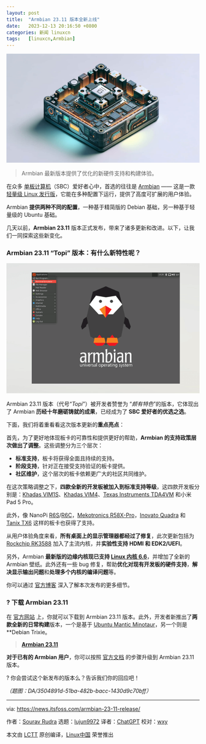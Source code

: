 ```yaml
---
layout: post
title:	"Armbian 23.11 版本全新上线"
date:	2023-12-13 20:16:50 +0800 
categories:	新闻 linuxcn 
tags:	[linuxcn,Armbian]
---
```



![](/Asserts/Images/album/202312/13/201627ojbuy44jsjocsnsj.jpg)



> 
> Armbian 最新版本提供了优化的新硬件支持和构建体验。
> 
> 
> 


在众多 [单板计算机](https://en.wikipedia.org/wiki/Single-board_computer)（SBC）爱好者心中，首选的往往是 [Armbian](https://www.armbian.com/) —— 这是一款 [轻量级 Linux 发行版](https://itsfoss.com/lightweight-linux-beginners/)，它能在多种配置下运行，提供了高度可扩展的用户体验。


Armbian **提供两种不同的配置**，一种基于精简版的 Debian 基础，另一种基于轻量级的 Ubuntu 基础。


几天以前，**Armbian 23.11** 版本正式发布，带来了诸多更新和改进。以下，让我们一同探索这些新变化。


### Armbian 23.11 “Topi” 版本：有什么新特性呢？


![](/Asserts/Images/album/202312/13/201650pkqlh6sy9lwuh566.png)


Armbian 23.11 版本（代号“*Topi*”）被开发者赞誉为 “*颇有特色*”的版本，它体现出了 Armbian **历经十年磨砺铸就的成果**，已经成为了 **SBC 爱好者的优选之选**。


下面，我们将着重看看这次版本更新的**重点亮点**：


首先，为了更好地体现板卡的可靠性和提供更好的帮助，**Armbian 的支持政策层次做出了调整**。这些调整分为三个层次：


* **标准支持**，板卡将获得全面且持续的支持。
* **阶段支持**，针对正在接受支持验证的板卡提供。
* **社区维护**，这个层次的板卡依赖更广大的社区共同维护。


在这次策略调整之下，**四款全新的开发板被加入到标准支持等级**，这四款开发板分别是：[Khadas VIM1S](https://www.khadas.com/vim1s)、[Khadas VIM4](https://www.khadas.com/vim4)、[Texas Instruments TDA4VM](https://www.ti.com/tool/SK-TDA4VM) 和小米 Pad 5 Pro。


此外，像 NanoPi [R6S](https://www.friendlyelec.com/index.php?route=product%2Fproduct&product_id=289)/[R6C](https://www.friendlyelec.com/index.php?route=product%2Fproduct&product_id=291)，[Mekotronics R58X-Pro](https://www.mekotronics.com/h-pd-55.html)，[Inovato Quadra](https://inovato.com/products/quadra) 和 [Tanix TX6](https://www.tanix-box.com/project-view/tanix-tx6-android-tv-box-allwinner-h6-dual-wifi-6k-alice-ux/) 这样的板卡也获得了支持。


从用户体验角度来看，**所有桌面上的显示管理器都经过了修复**，此次更新包括为 [Rockchip RK3588](https://www.rock-chips.com/a/en/products/RK35_Series/2022/0926/1660.html) 加入了主流内核，并**实验性支持 HDMI 和 EDK2/UEFI**。


另外，Armbian **最新版的边缘内核现已支持 [Linux 内核 6.6](https://news.itsfoss.com/linux-kernel-6-6-release/)**，并增加了全新的 Armbian 壁纸。此外还有一些 bug 修复，帮助**优化对现有开发板的硬件支持**，**解决显示输出问题**和**处理多个内核的编译问题**等。


你可以通过 [官方博客](https://www.armbian.com/newsflash/armbian-23-11-topi/) 深入了解本次发布的更多细节。


### ? 下载 Armbian 23.11


在 [官方网站](https://www.armbian.com/download/) 上，你就可以下载到 Armbian 23.11 版本。此外，开发者新推出了**两款全新的日常构建**版本，一个是基于 [Ubuntu Mantic Minotaur](https://news.itsfoss.com/ubuntu-23-10-release/)，另一个则是 \*\*Debian Trixie。



> 
> **[Armbian 23.11](https://www.armbian.com/download/)**
> 
> 
> 


**对于已有的 Armbian 用户**，你可以按照 [官方文档](https://docs.armbian.com/User-Guide_Getting-Started/) 的步骤升级到 Armbian 23.11 版本。


? 你会尝试这个新发布的版本么？告诉我们你的回应吧！


*（题图：DA/3504891d-51ba-482b-bacc-1430d9c70bff）*




---


via: <https://news.itsfoss.com/armbian-23-11-release/>


作者：[Sourav Rudra](https://news.itsfoss.com/author/sourav/) 选题：[lujun9972](https://github.com/lujun9972) 译者：[ChatGPT](https://linux.cn/lctt/ChatGPT) 校对：[wxy](https://github.com/wxy)


本文由 [LCTT](https://github.com/LCTT/TranslateProject) 原创编译，[Linux中国](https://linux.cn/) 荣誉推出
